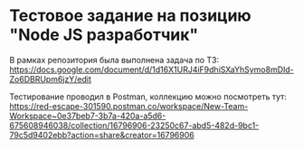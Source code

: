 # Тестовое задание на позицию "Node JS разработчик"

В рамках репозитория была выполнена задача по ТЗ:
https://docs.google.com/document/d/1d16X1URJ4iF9dhiSXaYhSymo8mDId-Zo6DBRUpm6jzY/edit

Тестирование проводил в Postman, коллекцию можно посмотреть тут:
https://red-escape-301590.postman.co/workspace/New-Team-Workspace~0e37beb7-3b7a-420a-a5d6-675608946038/collection/16796906-23250c67-abd5-482d-9bc1-79c5d9402ebb?action=share&creator=16796906